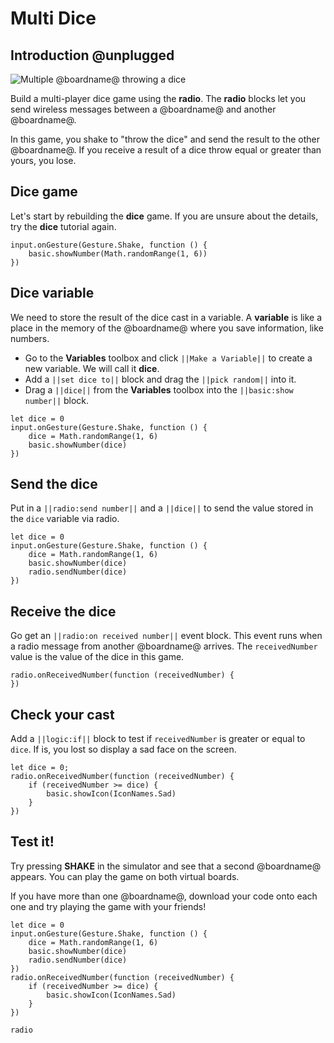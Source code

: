 # Multi Dice

## Introduction @unplugged

![Multiple @boardname@ throwing a dice](/calliope/tutorials/10_multi_dice_animation.gif)

Build a multi-player dice game using the **radio**. The **radio** blocks let you send wireless messages between a @boardname@ and another @boardname@.

In this game, you shake to "throw the dice" and send the result to the other @boardname@. If you receive a result of a dice throw equal or greater than yours, you lose.

## Dice game

Let's start by rebuilding the **dice** game. If you are unsure about the details, try the **dice** tutorial again.

```blocks
input.onGesture(Gesture.Shake, function () {
    basic.showNumber(Math.randomRange(1, 6))
})
```

## Dice variable

We need to store the result of the dice cast in a variable. A **variable** is like a place in the memory of the @boardname@ where you save information, like numbers.

* Go to the **Variables** toolbox and click ``||Make a Variable||`` to create a new variable. We will call it **dice**. 
* Add a ``||set dice to||`` block and drag the ``||pick random||`` into it.
* Drag a ``||dice||`` from the **Variables** toolbox into the ``||basic:show number||`` block.

```blocks
let dice = 0
input.onGesture(Gesture.Shake, function () {
    dice = Math.randomRange(1, 6)
    basic.showNumber(dice)
})
```

## Send the dice

Put in a ``||radio:send number||`` and a ``||dice||`` to send the value stored in the ``dice`` variable via radio.

```blocks
let dice = 0
input.onGesture(Gesture.Shake, function () {
    dice = Math.randomRange(1, 6)
    basic.showNumber(dice)
    radio.sendNumber(dice)
})
```

## Receive the dice

Go get an ``||radio:on received number||`` event block. This event runs when a radio message from another @boardname@ arrives. The ``receivedNumber`` value is the value of the dice in this game.

```blocks
radio.onReceivedNumber(function (receivedNumber) {
})
```

## Check your cast

Add a ``||logic:if||`` block to test if ``receivedNumber`` is greater or equal to ``dice``. 
If is, you lost so display a sad face on the screen.

```blocks
let dice = 0;
radio.onReceivedNumber(function (receivedNumber) {
    if (receivedNumber >= dice) {
        basic.showIcon(IconNames.Sad)
    }
})
```

## Test it!

Try pressing **SHAKE** in the simulator and see that a second @boardname@ appears. You can play the game on both virtual boards.

If you have more than one @boardname@, download your code onto each one and try playing the game with your friends!

```blocks
let dice = 0
input.onGesture(Gesture.Shake, function () {
    dice = Math.randomRange(1, 6)
    basic.showNumber(dice)
    radio.sendNumber(dice)
})
radio.onReceivedNumber(function (receivedNumber) {
    if (receivedNumber >= dice) {
        basic.showIcon(IconNames.Sad)
    }
})
```

```package
radio
```
